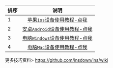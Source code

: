 
排序|说明
:--|:--:
1|[苹果`ios`设备使用教程-点我](https://github.com/insdown/ins/wiki/ios%E8%AE%BE%E5%A4%87%E4%BD%BF%E7%94%A8%E6%95%99%E7%A8%8B)
2|[安卓`Android`设备使用教程-点我](https://github.com/insdown/ins/wiki/android%E8%AE%BE%E5%A4%87%E4%BD%BF%E7%94%A8%E6%95%99%E7%A8%8B)
3|[电脑`Windows`设备使用教程-点我](https://github.com/insdown/ins/wiki/windows%E8%AE%BE%E5%A4%87%E4%BD%BF%E7%94%A8%E6%95%99%E7%A8%8B)
4|[电脑`Mac`设备使用教程-点我](https://github.com/insdown/ins/wiki/mac%E8%AE%BE%E5%A4%87%E4%BD%BF%E7%94%A8%E6%95%99%E7%A8%8B)

更多技巧资料> https://github.com/insdown/ins/wiki
